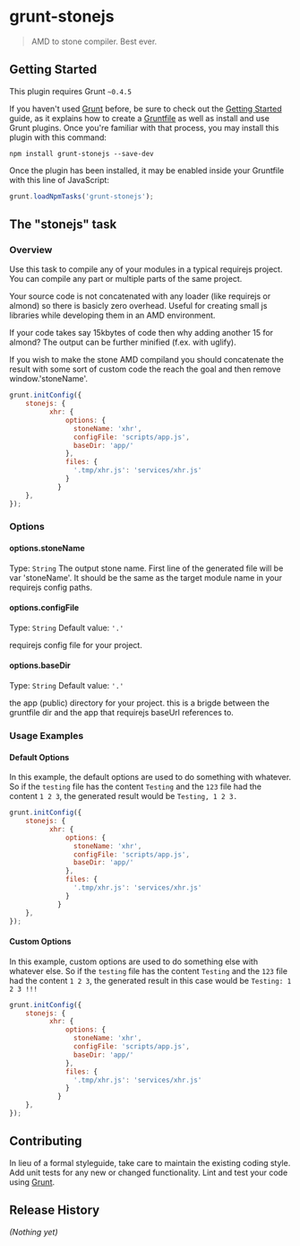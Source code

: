 # grunt-stonejs

> AMD to stone compiler. Best ever.

## Getting Started
This plugin requires Grunt `~0.4.5`

If you haven't used [Grunt](http://gruntjs.com/) before, be sure to check out the [Getting Started](http://gruntjs.com/getting-started) guide, as it explains how to create a [Gruntfile](http://gruntjs.com/sample-gruntfile) as well as install and use Grunt plugins. Once you're familiar with that process, you may install this plugin with this command:

```shell
npm install grunt-stonejs --save-dev
```

Once the plugin has been installed, it may be enabled inside your Gruntfile with this line of JavaScript:

```js
grunt.loadNpmTasks('grunt-stonejs');
```

## The "stonejs" task

### Overview
Use this task to compile any of your modules in a typical requirejs project.
You can compile any part or multiple parts of the same project.

Your source code is not concatenated with any loader (like requirejs or almond) so there is basicly zero overhead.
Useful for creating small js libraries while developing them in an AMD environment.

If your code takes say 15kbytes of code then why adding another 15 for almond?
The output can be further minified (f.ex. with uglify).

If you wish to make the stone AMD compiland you should concatenate the result with some sort of custom code the reach the goal and then remove window.'stoneName'.

```js
grunt.initConfig({
    stonejs: {
          xhr: {
              options: {
                stoneName: 'xhr',
                configFile: 'scripts/app.js',
                baseDir: 'app/'
              },
              files: {
                '.tmp/xhr.js': 'services/xhr.js'
              }
            }           
    },
});
```

### Options

#### options.stoneName
Type: `String`
The output stone name. First line of the generated file will be var 'stoneName'. It should be the same as the target module name in your requirejs config paths.

#### options.configFile
Type: `String`
Default value: `'.'`

requirejs config file for your project.

#### options.baseDir
Type: `String`
Default value: `'.'`

the app (public) directory for your project. this is a brigde between the gruntfile dir and the app that requirejs baseUrl references to. 

### Usage Examples

#### Default Options
In this example, the default options are used to do something with whatever. So if the `testing` file has the content `Testing` and the `123` file had the content `1 2 3`, the generated result would be `Testing, 1 2 3.`

```js
grunt.initConfig({
    stonejs: {
          xhr: {
              options: {
                stoneName: 'xhr',
                configFile: 'scripts/app.js',
                baseDir: 'app/'
              },
              files: {
                '.tmp/xhr.js': 'services/xhr.js'
              }
            }           
    },
});
```

#### Custom Options
In this example, custom options are used to do something else with whatever else. So if the `testing` file has the content `Testing` and the `123` file had the content `1 2 3`, the generated result in this case would be `Testing: 1 2 3 !!!`

```js
grunt.initConfig({
    stonejs: {
          xhr: {
              options: {
                stoneName: 'xhr',
                configFile: 'scripts/app.js',
                baseDir: 'app/'
              },
              files: {
                '.tmp/xhr.js': 'services/xhr.js'
              }
            }           
    },
});
```

## Contributing
In lieu of a formal styleguide, take care to maintain the existing coding style. Add unit tests for any new or changed functionality. Lint and test your code using [Grunt](http://gruntjs.com/).

## Release History
_(Nothing yet)_
